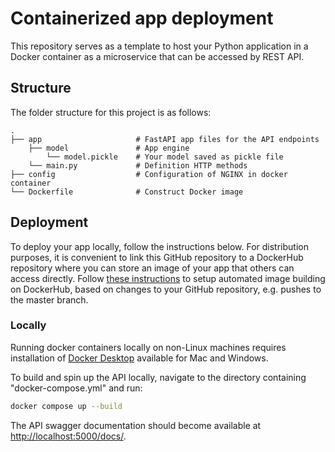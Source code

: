 # Containerized app deployment
This repository serves as a template to host your Python application in a Docker container as a microservice that can be accessed by REST API. 

## Structure
The folder structure for this project is as follows:

    .
    ├── app                     # FastAPI app files for the API endpoints
        ├── model               # App engine
            └── model.pickle    # Your model saved as pickle file
        └── main.py             # Definition HTTP methods
    ├── config                  # Configuration of NGINX in docker container
    └── Dockerfile              # Construct Docker image

## Deployment
To deploy your app locally, follow the instructions below. For distribution purposes, it is convenient to link this GitHub repository to a DockerHub repository where you can store an image of your app that others can access directly. Follow [these instructions](https://docs.docker.com/docker-hub/builds/) to setup automated image building on DockerHub, based on changes to your GitHub repository, e.g. pushes to the master branch. 

### Locally
Running docker containers locally on non-Linux machines requires installation of [Docker Desktop](https://www.docker.com/products/docker-desktop) available for Mac and Windows. 

To build and spin up the API locally, navigate to the directory containing "docker-compose.yml" and run:

```bash
docker compose up --build
```

The API swagger documentation should become available at [http://localhost:5000/docs/](http://localhost:5000/docs/).
